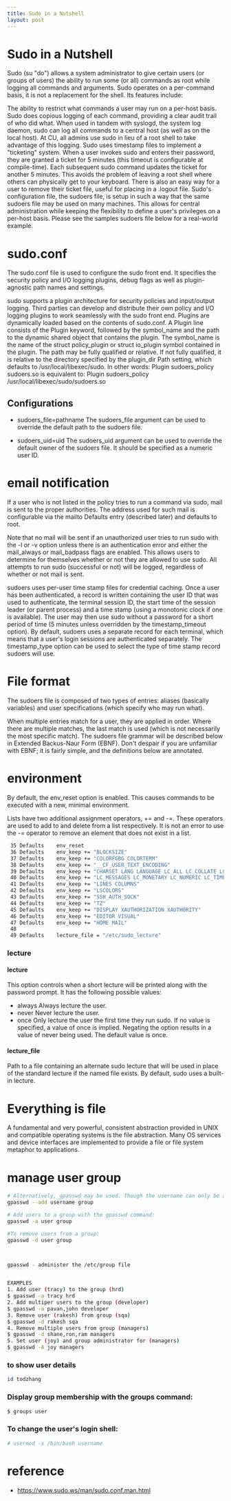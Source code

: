 ```yaml
---
title: Sudo in a Nutshell
layout: post
---
```


# Sudo in a Nutshell
 
Sudo (su "do") allows a system administrator to give certain users (or groups of users) the ability to run some (or all) commands as root while logging all commands and arguments. Sudo operates on a per-command basis, it is not a replacement for the shell. Its features include:

The ability to restrict what commands a user may run on a per-host basis.
Sudo does copious logging of each command, providing a clear audit trail of who did what. When used in tandem with syslogd, the system log daemon, sudo can log all commands to a central host (as well as on the local host). At CU, all admins use sudo in lieu of a root shell to take advantage of this logging.
Sudo uses timestamp files to implement a "ticketing" system. When a user invokes sudo and enters their password, they are granted a ticket for 5 minutes (this timeout is configurable at compile-time). Each subsequent sudo command updates the ticket for another 5 minutes. This avoids the problem of leaving a root shell where others can physically get to your keyboard. There is also an easy way for a user to remove their ticket file, useful for placing in a .logout file.
Sudo's configuration file, the sudoers file, is setup in such a way that the same sudoers file may be used on many machines. This allows for central administration while keeping the flexibility to define a user's privileges on a per-host basis. Please see the samples sudoers file below for a real-world example.


# sudo.conf
The sudo.conf file is used to configure the sudo front end. It specifies the security policy and I/O logging plugins, debug flags as well as plugin-agnostic path names and settings.


sudo supports a plugin architecture for security policies and input/output logging. Third parties can develop and distribute their own policy and I/O logging plugins to work seamlessly with the sudo front end. Plugins are dynamically loaded based on the contents of sudo.conf.
A Plugin line consists of the Plugin keyword, followed by the symbol_name and the path to the dynamic shared object that contains the plugin. The symbol_name is the name of the struct policy_plugin or struct io_plugin symbol contained in the plugin. The path may be fully qualified or relative. If not fully qualified, it is relative to the directory specified by the plugin_dir Path setting, which defaults to /usr/local/libexec/sudo. In other words:
Plugin sudoers_policy sudoers.so
is equivalent to:
Plugin sudoers_policy /usr/local/libexec/sudo/sudoers.so


## Configurations
- sudoers_file=pathname
The sudoers_file argument can be used to override the default path to the sudoers file.

- sudoers_uid=uid
The sudoers_uid argument can be used to override the default owner of the sudoers file. It should be specified as a numeric user ID.

# email notification
If a user who is not listed in the policy tries to run a command via sudo, mail is sent to the proper authorities. The address used for such mail is configurable via the mailto Defaults entry (described later) and defaults to root.


Note that no mail will be sent if an unauthorized user tries to run sudo with the -l or -v option unless there is an authentication error and either the mail_always or mail_badpass flags are enabled. This allows users to determine for themselves whether or not they are allowed to use sudo. All attempts to run sudo (successful or not) will be logged, regardless of whether or not mail is sent.

sudoers uses per-user time stamp files for credential caching. Once a user has been authenticated, a record is written containing the user ID that was used to authenticate, the terminal session ID, the start time of the session leader (or parent process) and a time stamp (using a monotonic clock if one is available). The user may then use sudo without a password for a short period of time (5 minutes unless overridden by the timestamp_timeout option). By default, sudoers uses a separate record for each terminal, which means that a user's login sessions are authenticated separately. The timestamp_type option can be used to select the type of time stamp record sudoers will use.

# File format
The sudoers file is composed of two types of entries: aliases (basically variables) and user specifications (which specify who may run what).

When multiple entries match for a user, they are applied in order. Where there are multiple matches, the last match is used (which is not necessarily the most specific match).
The sudoers file grammar will be described below in Extended Backus-Naur Form (EBNF). Don't despair if you are unfamiliar with EBNF; it is fairly simple, and the definitions below are annotated.

# environment

By default, the env_reset option is enabled. This causes commands to be executed with a new, minimal environment.

Lists have two additional assignment operators, += and -=. These operators are used to add to and delete from a list respectively. It is not an error to use the -= operator to remove an element that does not exist in a list.
```bash
 35 Defaults    env_reset
 36 Defaults    env_keep += "BLOCKSIZE"
 37 Defaults    env_keep += "COLORFGBG COLORTERM"
 38 Defaults    env_keep += "__CF_USER_TEXT_ENCODING"
 39 Defaults    env_keep += "CHARSET LANG LANGUAGE LC_ALL LC_COLLATE LC_CTYPE"
 40 Defaults    env_keep += "LC_MESSAGES LC_MONETARY LC_NUMERIC LC_TIME"
 41 Defaults    env_keep += "LINES COLUMNS"
 42 Defaults    env_keep += "LSCOLORS"
 43 Defaults    env_keep += "SSH_AUTH_SOCK"
 44 Defaults    env_keep += "TZ"
 45 Defaults    env_keep += "DISPLAY XAUTHORIZATION XAUTHORITY"
 46 Defaults    env_keep += "EDITOR VISUAL"
 47 Defaults    env_keep += "HOME MAIL"
 48 
 49 Defaults    lecture_file = "/etc/sudo_lecture"
```

### lecture
#### lecture
This option controls when a short lecture will be printed along with the password prompt. It has the following possible values:
- always
Always lecture the user.
- never
Never lecture the user.
- once
Only lecture the user the first time they run sudo.
If no value is specified, a value of once is implied. Negating the option results in a value of never being used. The default value is once.
#### lecture_file
Path to a file containing an alternate sudo lecture that will be used in place of the standard lecture if the named file exists. By default, sudo uses a built-in lecture.  


# Everything is file

A fundamental and very powerful, consistent abstraction provided in UNIX and compatible operating systems is the file abstraction. Many OS services and device interfaces are implemented to provide a file or file system metaphor to applications.

# manage user group
```bash
# Alternatively, gpasswd may be used. Though the username can only be added (or removed) from one group at a time:
gpasswd --add username group

# Add users to a group with the gpasswd command:
gpasswd -a user group

#To remove users from a group:
gpasswd -d user group



gpasswd - administer the /etc/group file


EXAMPLES
1. Add user (tracy) to the group (hrd)
$ gpasswd -a tracy hrd
2. Add multiper users to the group (developer)
$ gpasswd -a pavan,john developer
3. Remove user (rakesh) from group (sqa)
$ gpasswd -d rakesh sqa
4. Remove multiple users from group (managers)
$ gpasswd -d shane,ron,ram managers
5. Set user (joy) and group administrator for (managers)
$ gpasswd -A joy managers
```

### to show user details
```bash
id todzhang
```
### Display group membership with the groups command:
```bash
$ groups user
```

### To change the user's login shell:
```bash
# usermod -s /bin/bash username
```


# reference
- https://www.sudo.ws/man/sudo.conf.man.html
